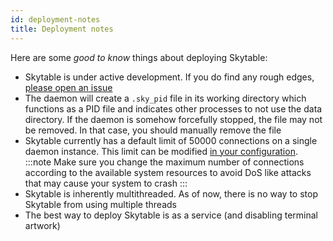 ```yaml
---
id: deployment-notes
title: Deployment notes
---
```


Here are some _good to know_ things about deploying Skytable:

- Skytable is under active development. If you do find any rough edges, [please open an issue](https://github.com/skytable/skytable/issues)
- The daemon will create a `.sky_pid` file in its working directory which functions as a PID file
  and indicates other processes to not use the data directory. If the daemon is somehow forcefully
  stopped, the file may not be removed. In that case, you should manually remove the file
- Skytable currently has a default limit of 50000 connections on a single daemon instance. This limit
  can be modified [in your configuration](config).
  :::note
  Make sure you change the maximum number of connections according to the available system resources to avoid DoS
  like attacks that may cause your system to crash
  :::
- Skytable is inherently multithreaded. As of now, there is no way to stop Skytable from using
  multiple threads
- The best way to deploy Skytable is as a service (and disabling terminal artwork)
